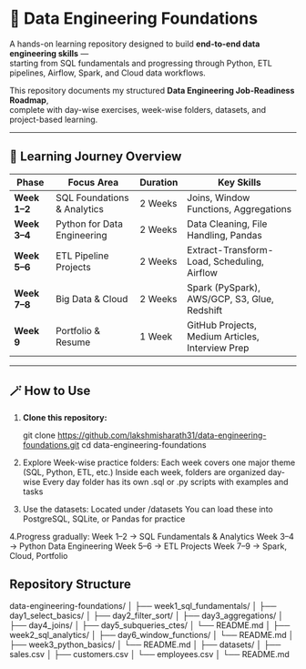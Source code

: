 # 🚀 Data Engineering Foundations

A hands-on learning repository designed to build **end-to-end data engineering skills** —  
starting from SQL fundamentals and progressing through Python, ETL pipelines, Airflow, Spark, and Cloud data workflows.

This repository documents my structured **Data Engineering Job-Readiness Roadmap**,  
complete with day-wise exercises, week-wise folders, datasets, and project-based learning.

---

## 🧠 Learning Journey Overview

| Phase | Focus Area | Duration | Key Skills |
|-------|-------------|-----------|-------------|
| **Week 1–2** | SQL Foundations & Analytics | 2 Weeks | Joins, Window Functions, Aggregations |
| **Week 3–4** | Python for Data Engineering | 2 Weeks | Data Cleaning, File Handling, Pandas |
| **Week 5–6** | ETL Pipeline Projects | 2 Weeks | Extract-Transform-Load, Scheduling, Airflow |
| **Week 7–8** | Big Data & Cloud | 2 Weeks | Spark (PySpark), AWS/GCP, S3, Glue, Redshift |
| **Week 9** | Portfolio & Resume | 1 Week | GitHub Projects, Medium Articles, Interview Prep |

---

## 🪄 How to Use

1. **Clone this repository:**

   git clone https://github.com/lakshmisharath31/data-engineering-foundations.git
   cd data-engineering-foundations

2. Explore Week-wise practice folders:
   Each week covers one major theme (SQL, Python, ETL, etc.)
   Inside each week, folders are organized day-wise
   Every day folder has its own .sql or .py scripts with examples and tasks

3. Use the datasets:
   Located under /datasets
   You can load these into PostgreSQL, SQLite, or Pandas for practice

4.Progress gradually:
   Week 1–2 → SQL Fundamentals & Analytics
   Week 3–4 → Python Data Engineering
   Week 5–6 → ETL Projects
   Week 7–9 → Spark, Cloud, Portfolio

##  Repository Structure


data-engineering-foundations/
│
├── week1_sql_fundamentals/
│   ├── day1_select_basics/
│   ├── day2_filter_sort/
│   ├── day3_aggregations/
│   ├── day4_joins/
│   ├── day5_subqueries_ctes/
│   └── README.md
│
├── week2_sql_analytics/
│   ├── day6_window_functions/
│   └── README.md
│
├── week3_python_basics/
│   └── README.md
│
├── datasets/
│   ├── sales.csv
│   ├── customers.csv
│   └── employees.csv
│
└── README.md




